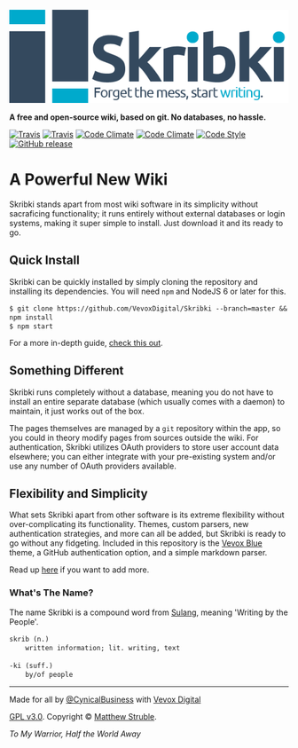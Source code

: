 ![Skribki](/public/img/brand.png)

**A free and open-source wiki, based on git. No databases, no hassle.**

[![Travis](https://img.shields.io/travis/VevoxDigital/Skribki/master.svg?style=flat-square&label=stable)](https://travis-ci.org/VevoxDigital/Skribki)
[![Travis](https://img.shields.io/travis/VevoxDigital/Skribki/dev.svg?style=flat-square&label=latest)](https://travis-ci.org/VevoxDigital/Skribki)
[![Code Climate](https://img.shields.io/codeclimate/github/VevoxDigital/Skribki.svg?style=flat-square)](https://codeclimate.com/github/VevoxDigital/Skribki)
[![Code Climate](https://img.shields.io/codeclimate/issues/github/VevoxDigital/Skribki.svg?style=flat-square)](https://codeclimate.com/github/VevoxDigital/Skribki/issues)
[![Code Style](https://img.shields.io/badge/code_style-standard-brightgreen.svg?style=flat-square)](http://standardjs.com)
[![GitHub release](https://img.shields.io/github/release/VevoxDigital/Skribki.svg?style=flat-square)](https://github.com/VevoxDigital/Skribki/releases)

# A Powerful New Wiki
Skribki stands apart from most wiki software in its simplicity without sacraficing functionality; it runs entirely without external databases or login systems, making it super simple to install. Just download it and its ready to go.

## Quick Install
Skribki can be quickly installed by simply cloning the repository and installing its dependencies. You will need `npm` and NodeJS 6 or later for this.

```
$ git clone https://github.com/VevoxDigital/Skribki --branch=master && npm install
$ npm start
```

For a more in-depth guide, [check this out](http://wiki.vevox.io/projects/skribki/install).

## Something Different
Skribki runs completely without a database, meaning you do not have to install an entire separate database (which usually comes with a daemon) to maintain, it just works out of the box.

The pages themselves are managed by a `git` repository within the app, so you could in theory modify pages from sources outside the wiki. For authentication, Skribki utilizes OAuth providers to store user account data elsewhere; you can either integrate with your pre-existing system and/or use any number of OAuth providers available.

## Flexibility and Simplicity
What sets Skribki apart from other software is its extreme flexibility without over-complicating its functionality. Themes, custom parsers, new authentication strategies, and more can all be added, but Skribki is ready to go without any fidgeting. Included in this repository is the [Vevox Blue](http://workshop.vevox.io/p/vevox-blue) theme, a GitHub authentication option, and a simple markdown parser.

Read up [here](http://wiki.vevox.io/projects/skribki/customization) if you want to add more.

### What's The Name?
The name Skribki is a compound word from [Sulang](http://wiki.vevox.io/lore/shadows-of-maya/sulang), meaning 'Writing by the People'.

```
skrib (n.)
    written information; lit. writing, text

-ki (suff.)
    by/of people
```

----

Made for all by [@CynicalBusiness](https://github.com/CynicalBusiness) with [Vevox Digital](http://vevox.io)

[GPL v3.0](/LICENSE). Copyright &copy; [Matthew Struble](https://github.com/CynicalBusiness).

*To My Warrior, Half the World Away*
